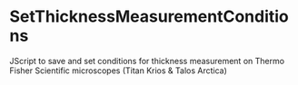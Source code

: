 # SetThicknessMeasurementConditions
JScript to save and set conditions for thickness measurement on Thermo Fisher Scientific microscopes (Titan Krios &amp; Talos Arctica)
